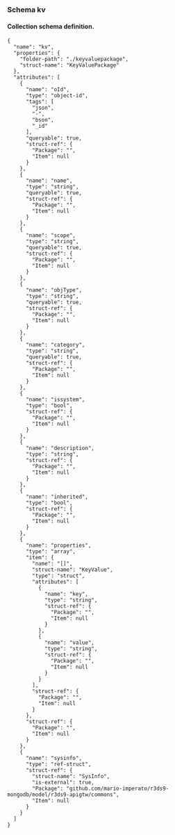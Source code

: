 ### Schema kv

#### Collection schema definition.

    {
	  "name": "kv",
	  "properties": {
	    "folder-path": "./keyvaluepackage",
	    "struct-name": "KeyValuePackage"
	  },
	  "attributes": [
	    {
	      "name": "oId",
	      "type": "object-id",
	      "tags": [
	        "json",
	        "-",
	        "bson",
	        "_id"
	      ],
	      "queryable": true,
	      "struct-ref": {
	        "Package": "",
	        "Item": null
	      }
	    },
	    {
	      "name": "name",
	      "type": "string",
	      "queryable": true,
	      "struct-ref": {
	        "Package": "",
	        "Item": null
	      }
	    },
	    {
	      "name": "scope",
	      "type": "string",
	      "queryable": true,
	      "struct-ref": {
	        "Package": "",
	        "Item": null
	      }
	    },
	    {
	      "name": "objType",
	      "type": "string",
	      "queryable": true,
	      "struct-ref": {
	        "Package": "",
	        "Item": null
	      }
	    },
	    {
	      "name": "category",
	      "type": "string",
	      "queryable": true,
	      "struct-ref": {
	        "Package": "",
	        "Item": null
	      }
	    },
	    {
	      "name": "issystem",
	      "type": "bool",
	      "struct-ref": {
	        "Package": "",
	        "Item": null
	      }
	    },
	    {
	      "name": "description",
	      "type": "string",
	      "struct-ref": {
	        "Package": "",
	        "Item": null
	      }
	    },
	    {
	      "name": "inherited",
	      "type": "bool",
	      "struct-ref": {
	        "Package": "",
	        "Item": null
	      }
	    },
	    {
	      "name": "properties",
	      "type": "array",
	      "item": {
	        "name": "[]",
	        "struct-name": "KeyValue",
	        "type": "struct",
	        "attributes": [
	          {
	            "name": "key",
	            "type": "string",
	            "struct-ref": {
	              "Package": "",
	              "Item": null
	            }
	          },
	          {
	            "name": "value",
	            "type": "string",
	            "struct-ref": {
	              "Package": "",
	              "Item": null
	            }
	          }
	        ],
	        "struct-ref": {
	          "Package": "",
	          "Item": null
	        }
	      },
	      "struct-ref": {
	        "Package": "",
	        "Item": null
	      }
	    },
	    {
	      "name": "sysinfo",
	      "type": "ref-struct",
	      "struct-ref": {
	        "struct-name": "SysInfo",
	        "is-external": true,
	        "Package": "github.com/mario-imperato/r3ds9-mongodb/model/r3ds9-apigtw/commons",
	        "Item": null
	      }
	    }
	  ]
	}

